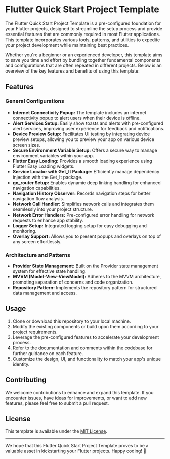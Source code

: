 <html>

<head>
    <h1>Flutter Quick Start Project Template</h1>
</head>

<body>



<p>The Flutter Quick Start Project Template is a pre-configured foundation for your Flutter projects, designed to streamline the setup process and provide essential features that are commonly required in most Flutter applications. This template incorporates various tools, patterns, and utilities to expedite your project development while maintaining best practices.</p>

<p>Whether you're a beginner or an experienced developer, this template aims to save you time and effort by bundling together fundamental components and configurations that are often repeated in different projects. Below is an overview of the key features and benefits of using this template:</p>

<h2>Features</h2>

<h3>General Configurations</h3>
<ul>
    <li><strong>Internet Connectivity Popup:</strong> The template includes an internet connectivity popup to alert users when their device is offline.</li>
    <li><strong>Alert Services Setup:</strong> Easily show toasts and alerts with pre-configured alert services, improving user experience for feedback and notifications.</li>
    <li><strong>Device Preview Setup:</strong> Facilitates UI testing by integrating device preview setups, allowing you to preview your app on various device screen sizes.</li>
    <li><strong>Secure Environment Variable Setup:</strong> Offers a secure way to manage environment variables within your app.</li>
    <li><strong>Flutter Easy Loading:</strong> Provides a smooth loading experience using Flutter Easy Loading widgets.</li>
    <li><strong>Service Locator with Get_It Package:</strong> Efficiently manage dependency injection with the Get_It package.</li>
    <li><strong>go_router Setup:</strong> Enables dynamic deep linking handling for enhanced navigation capabilities.</li>
    <li><strong>Navigation History Observer:</strong> Records navigation steps for better navigation flow analysis.</li>
    <li><strong>Network Call Handler:</strong> Simplifies network calls and integrates them seamlessly into your project structure.</li>
    <li><strong>Network Error Handlers:</strong> Pre-configured error handling for network requests to enhance app stability.</li>
    <li><strong>Logger Setup:</strong> Integrated logging setup for easy debugging and monitoring.</li>
    <li><strong>Overlay Support:</strong> Allows you to present popups and overlays on top of any screen effortlessly.</li>
</ul>

<h3>Architecture and Patterns</h3>
<ul>
    <li><strong>Provider State Management:</strong> Built on the Provider state management system for effective state handling.</li>
    <li><strong>MVVM (Model-View-ViewModel):</strong> Adheres to the MVVM architecture, promoting separation of concerns and code organization.</li>
    <li><strong>Repository Pattern:</strong> Implements the repository pattern for structured data management and access.</li>
</ul>

<h2>Usage</h2>
<ol>
    <li>Clone or download this repository to your local machine.</li>
    <li>Modify the existing components or build upon them according to your project requirements.</li>
    <li>Leverage the pre-configured features to accelerate your development process.</li>
    <li>Refer to the documentation and comments within the codebase for further guidance on each feature.</li>
    <li>Customize the design, UI, and functionality to match your app's unique identity.</li>
</ol>

<h2>Contributing</h2>
<p>We welcome contributions to enhance and expand this template. If you encounter issues, have ideas for improvements, or want to add new features, please feel free to submit a pull request.</p>

<h2>License</h2>
<p>This template is available under the <a href="LICENSE">MIT License</a>.</p>

<hr>

<p>We hope that this Flutter Quick Start Project Template proves to be a valuable asset in kickstarting your Flutter projects. Happy coding! 🚀</p>

</body>

</html>
